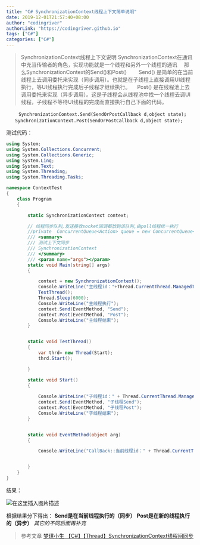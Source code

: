 ```yaml
---
title: "C# SynchronizationContext线程上下文简单说明"
date: 2019-12-01T21:57:40+08:00
author: "codingriver"
authorLink: "https://codingriver.github.io"
tags: ["C#"]
categories: ["C#"]
---
```


<!--more-->



> SynchronizationContext线程上下文说明
> SynchronizationContext在通讯中充当传输者的角色，实现功能就是一个线程和另外一个线程的通讯
> 　那么SynchronizationContext的Send()和Post()
>　　Send() 是简单的在当前线程上去调用委托来实现（同步调用）。也就是在子线程上直接调用UI线程执行，等UI线程执行完成后子线程才继续执行。
>　Post() 是在线程池上去调用委托来实现（异步调用）。这是子线程会从线程池中找一个线程去调UI线程，子线程不等待UI线程的完成而直接执行自己下面的代码。

```
　	SynchronizationContext.Send(SendOrPostCallback d,object state);
　　SynchronizationContext.Post(SendOrPostCallback d,object state);
```

测试代码：
```csharp
using System;
using System.Collections.Concurrent;
using System.Collections.Generic;
using System.Linq;
using System.Text;
using System.Threading;
using System.Threading.Tasks;

namespace ContextTest
{
    class Program
    {

        static SynchronizationContext context;

        // 线程同步队列,发送接收socket回调都放到该队列,由poll线程统一执行
        //private  ConcurrentQueue<Action> queue = new ConcurrentQueue<Action>();
        /// <summary>
        /// 测试上下文同步
        /// SynchronizationContext
        /// </summary>
        /// <param name="args"></param>
        static void Main(string[] args)
        {

            context = new SynchronizationContext();
            Console.WriteLine("主线程id："+Thread.CurrentThread.ManagedThreadId);
            TestThread();
            Thread.Sleep(6000);
            Console.WriteLine("主线程执行");
            context.Send(EventMethod, "Send");
            context.Post(EventMethod, "Post");
            Console.WriteLine("主线程结束");
        }


        static void TestThread()
        {
            var thrd= new Thread(Start);
            thrd.Start();

        }

        static void Start()
        {
             
            Console.WriteLine("子线程id：" + Thread.CurrentThread.ManagedThreadId);
            context.Send(EventMethod, "子线程Send");
            context.Post(EventMethod, "子线程Post");
            Console.WriteLine("子线程结束");
        }


        static void EventMethod(object arg)
        {

            Console.WriteLine("CallBack::当前线程id：" + Thread.CurrentThread.ManagedThreadId+"     arg:"+(string)arg);


        }
    }
}

```

结果：

  

![在这里插入图片描述](https://img-blog.csdn.net/20181025130928980?watermark/2/text/aHR0cHM6Ly9ibG9nLmNzZG4ubmV0L2NvZGluZ3JpdmVy/font/5a6L5L2T/fontsize/400/fill/I0JBQkFCMA==/dissolve/70)  


根据结果分下得出：
**Send是在当前线程执行的（同步）**
**Post是在新的线程执行的（异步）**
*其它的不同后面再补充*


>参考文章
>[梦琪小生
【C#】【Thread】SynchronizationContext线程间同步](https://www.cnblogs.com/mqxs/p/4288644.html)
